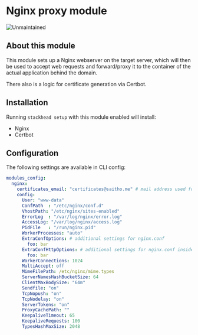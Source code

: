 # Nginx proxy module

![Unmaintained](https://img.shields.io/badge/status-unmaintained-red)

## About this module

This module sets up a Nginx webserver on the target server, which will
then be used to accept web requests and forward/proxy it to the container
of the actual application behind the domain.

There also is a logic for certificate generation via Certbot.

## Installation

Running `stackhead setup` with this module enabled will install:

* Nginx
* Certbot

## Configuration

The following settings are available in CLI config:

```yaml
modules_config:
  nginx:
    certificates_email: "certificates@saitho.me" # mail address used for certificate renewals
    config:
      User: "www-data"
      ConfPath  : "/etc/nginx/conf.d"
      VhostPath: "/etc/nginx/sites-enabled"
      ErrorLog  : "/var/log/nginx/error.log"
      AccessLog: "/var/log/nginx/access.log"
      PidFile   : "/run/nginx.pid"
      WorkerProcesses: "auto"
      ExtraConfOptions: # additional settings for nginx.conf
        foo: bar
      ExtraConfHttpOptions: # additional settings for nginx.conf inside http block
        foo: bar
      WorkerConnections: 1024
      MultiAccept: off
      MimeFilePath: /etc/nginx/mime.types
      ServerNamesHashBucketSize: 64
      ClientMaxBodySize: "64m"
      Sendfile: "on"
      TcpNopush: "on"
      TcpNodelay: "on"
      ServerTokens: "on"
      ProxyCachePath: ""
      KeepaliveTimeout: 65
      KeepaliveRequests: 100
      TypesHashMaxSize: 2048
```
